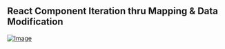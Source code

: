 ## React Component Iteration thru Mapping & Data Modification
[![Image](https://raw.githubusercontent.com/velopert/react-tutorials/master/06-component-iteration/preview.png)](https://jsfiddle.net/velopert/k21ozagp/17/) 
